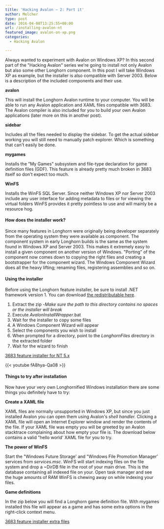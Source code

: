 ```yaml
---
title: 'Hacking Avalon – 2: Port it'
author: Melcher
type: post
date: 2016-04-08T13:25:55+00:00
url: /installing-avalon-nt
featured_image: avalon-on-xp.png
categories:
  - Hacking Avalon

---
```

Always wanted to experiment with Avalon on Windows XP? In this second part of the "Hacking Avalon" series we're going to install not only Avalon but also some other Longhorn component. In this post I will take Windows XP as example, but the installer is also compatible with Server 2003.  Below is a description of the included components and their use.

**avalon**

This will install the Longhorn Avalon runtime to your computer. You will be able to run any Avalon application and XAML files compatible with 3683. The Avalon compiler is also included for you to build your own Avalon applications (later more on this in another post).

**sidebar**

Includes all the files needed to display the sidebar. To get the actual sidebar working you will still need to manually patch explorer. Which is something that can't easily be done.

**mygames**

Installs the "My Games" subsystem and file-type declaration for game definition files (GDF). This feature is already pretty much broken in 3683 itself so don't expect too much.

**WinFS**

Installs the WinFS SQL Server.  Since neither Windows XP nor Server 2003 include any user interface for adding metadata to files or for viewing the virtual folders WinFS provides it pretty pointless to use and will mainly be a resource hog.

#### How does the installer work?

Since many features in Longhorn were originally being developer separately from the operating system they were available as component. The component system in early Longhorn builds is the same as the system found in Windows XP and Server 2003. This makes it extremely easy to install a given component on another version of Windows. "Porting" of the component now comes down to copying the right files and creating a bootstrapper for the component wizard. The Windows Component Wizard does all the heavy lifting; renaming files, registering assemblies and so on.

#### Using the installer

Before using the Longhorn feature installer, be sure to install .NET framework version 1. You can download [the redistributable here](https://www.microsoft.com/en-us/download/details.aspx?id=96).

  1. Extract the zip -_Make sure the path to this directory contains no spaces or the installer will break_
  2. Execute _AvalonInstallWrapper_.bat
  3. Wait for the installer to copy some files
  4. A Windows Component Wizard will appear
  5. Select the components you wish to install
  6. When prompted for a directory, point to the _LonghornFiles_ directory in the extracted folder
  7. Wait for the wizard to finish

[3683 feature installer for NT 5.x](/download/3683-feature-installer-nt-5-x.zip)

{{< youtube fA8hya-Qa08 >}}

#### Things to try after installation

Now have your very own Longhornified Windows installation there are some things you definitely have to try:

**Create a XAML file**

XAML files are normally unsupported in Windows XP, but since you just installed Avalon you can open them using Avalon's _shell handler._ Clicking a XAML file will open an Internet Explorer window and render the contents of the file. If your XAML file was empty you will be greeted by an Avalon stacktrace complaining about how empty your file is. The download below contains a valid "hello world' XAML file for you to try.

**The power of WinFS**

Start the "Windows Future Storage' and "Windows File Promotion Manager' services from _services.msc_. WinFS will start indexing files on the file system and drop a ~DirDB file in the root of your main drive. This is the database containing all indexed file on your. Open task manager and see the huge amounts of RAM WinFS is chewing away on while indexing your files.

**Game definitions**

In the zip below you will find a Longhorn game definition file. With mygames installed this file will appear as a game and has some extra options in the right-click context menu.

[3683 feature installer extra files](/download/3683-feature-installer-extra-files.zip)